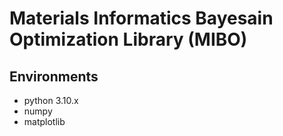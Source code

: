 # Materials Informatics Bayesain Optimization Library (MIBO)

## Environments

* python 3.10.x
* numpy
* matplotlib
